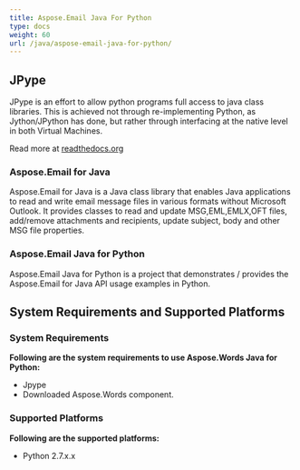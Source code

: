 ```yaml
---
title: Aspose.Email Java For Python
type: docs
weight: 60
url: /java/aspose-email-java-for-python/
---
```


## **JPype**
JPype is an effort to allow python programs full access to java class libraries. This is achieved not through re-implementing Python, as Jython/JPython has done, but rather through interfacing at the native level in both Virtual Machines.

Read more at [readthedocs.org](https://jpype.readthedocs.io/en/latest/userguide.html)
### **Aspose.Email for Java**
Aspose.Email for Java is a Java class library that enables Java applications to read and write email message files in various formats without Microsoft Outlook. It provides classes to read and update MSG,EML,EMLX,OFT files, add/remove attachments and recipients, update subject, body and other MSG file properties.
### **Aspose.Email Java for Python**
Aspose.Email Java for Python is a project that demonstrates / provides the Aspose.Email for Java API usage examples in Python.
## **System Requirements and Supported Platforms**
### **System Requirements**
**Following are the system requirements to use Aspose.Words Java for Python:**

- Jpype
- Downloaded Aspose.Words component.
### **Supported Platforms**
**Following are the supported platforms:**

- Python 2.7.x.x
